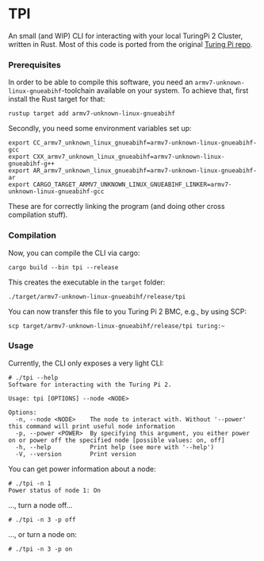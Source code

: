# TPI

An small (and WIP) CLI for interacting with your local TuringPi 2 Cluster, written in Rust. Most of this code is ported from the original [Turing Pi repo](https://github.com/turing-machines/turing-pi).

### Prerequisites

In order to be able to compile this software, you need an `armv7-unknown-linux-gnueabihf`-toolchain available on your system. To achieve that, first install the Rust target for that:

```shell
rustup target add armv7-unknown-linux-gnueabihf
```

Secondly, you need some environment variables set up:

```
export CC_armv7_unknown_linux_gnueabihf=armv7-unknown-linux-gnueabihf-gcc
export CXX_armv7_unknown_linux_gnueabihf=armv7-unknown-linux-gnueabihf-g++
export AR_armv7_unknown_linux_gnueabihf=armv7-unknown-linux-gnueabihf-ar
export CARGO_TARGET_ARMV7_UNKNOWN_LINUX_GNUEABIHF_LINKER=armv7-unknown-linux-gnueabihf-gcc
```

These are for correctly linking the program (and doing other cross compilation stuff).

### Compilation

Now, you can compile the CLI via cargo:

```shell
cargo build --bin tpi --release
```

This creates the executable in the `target` folder:

```
./target/armv7-unknown-linux-gnueabihf/release/tpi
```

You can now transfer this file to you Turing Pi 2 BMC, e.g., by using SCP:

```shell
scp target/armv7-unknown-linux-gnueabihf/release/tpi turing:~
```

### Usage

Currently, the CLI only exposes a very light CLI:

```
# ./tpi --help
Software for interacting with the Turing Pi 2.

Usage: tpi [OPTIONS] --node <NODE>

Options:
  -n, --node <NODE>    The node to interact with. Without '--power' this command will print useful node information
  -p, --power <POWER>  By specifying this argument, you either power on or power off the specified node [possible values: on, off]
  -h, --help           Print help (see more with '--help')
  -V, --version        Print version
```

You can get power information about a node:

```
# ./tpi -n 1
Power status of node 1: On
```

..., turn a node off...

```
# ./tpi -n 3 -p off
```

..., or turn a node on:

```
# ./tpi -n 3 -p on
```
